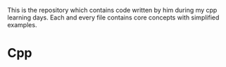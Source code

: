 This is the repository which contains code written by him during my cpp learning days.
Each and every file contains core concepts with simplified examples.

# Cpp
